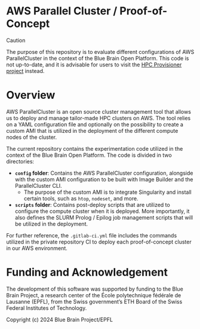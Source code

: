 # **AWS Parallel Cluster** / Proof-of-Concept

> [!CAUTION]
> The purpose of this repository is to evaluate different configurations of AWS ParallelCluster in the context of the Blue Brain Open Platform. This code is not up-to-date, and it is advisable for users to visit the [HPC Provisioner project](https://github.com/BlueBrain/hpc-resource-provisioner) instead.

# Overview

AWS ParallelCluster is an open source cluster management tool that allows us to deploy and manage tailor-made HPC clusters on AWS. The tool relies on a YAML configuration file and optionally on the possibility to create a custom AMI that is utilized in the deployment of the different compute nodes of the cluster.

The current repository contains the experimentation code utilized in the context of the Blue Brain Open Platform. The code is divided in two directories:

* **`config` folder**: Contains the AWS ParallelCluster configuration, alongside with the custom AMI configuration to be built with Image Builder and the ParallelCluster CLI.
  * The purpose of the custom AMI is to integrate Singularity and install certain tools, such as `htop`, `nodeset`, and more.
* **`scripts` folder**: Contains post-deploy scripts that are utilized to configure the compute cluster when it is deployed. More importantly, it also defines the SLURM Prolog / Epilog job management scripts that will be utilized in the deployment.

For further reference, the `.gitlab-ci.yml` file includes the commands utilized in the private repository CI to deploy each proof-of-concept cluster in our AWS environment.

# Funding and Acknowledgement

The development of this software was supported by funding to the Blue Brain Project, a research center of the École polytechnique fédérale de Lausanne (EPFL), from the Swiss government’s ETH Board of the Swiss Federal Institutes of Technology.

Copyright (c) 2024 Blue Brain Project/EPFL
